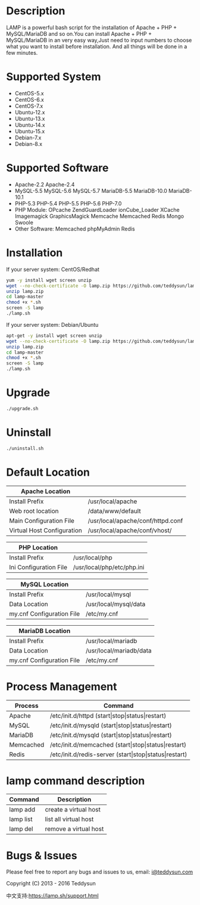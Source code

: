 Description
===========
LAMP is a powerful bash script for the installation of Apache + PHP + MySQL/MariaDB and so on.You can install Apache + PHP + MySQL/MariaDB in an very easy way,Just need to input numbers to choose what you want to install before installation. And all things will be done in a few minutes.

Supported System
===============
* CentOS-5.x
* CentOS-6.x
* CentOS-7.x
* Ubuntu-12.x
* Ubuntu-13.x
* Ubuntu-14.x
* Ubuntu-15.x
* Debian-7.x
* Debian-8.x

Supported Software
==================
* Apache-2.2 Apache-2.4
* MySQL-5.5 MySQL-5.6 MySQL-5.7 MariaDB-5.5 MariaDB-10.0 MariaDB-10.1
* PHP-5.3 PHP-5.4 PHP-5.5 PHP-5.6 PHP-7.0
* PHP Module: OPcache ZendGuardLoader ionCube_Loader XCache Imagemagick GraphicsMagick Memcache Memcached Redis Mongo Swoole
* Other Software: Memcached phpMyAdmin Redis

Installation
============
If your server system: CentOS/Redhat
```bash
yum -y install wget screen unzip
wget --no-check-certificate -O lamp.zip https://github.com/teddysun/lamp/archive/master.zip
unzip lamp.zip
cd lamp-master
chmod +x *.sh
screen -S lamp
./lamp.sh
```
If your server system: Debian/Ubuntu
```bash
apt-get -y install wget screen unzip
wget --no-check-certificate -O lamp.zip https://github.com/teddysun/lamp/archive/master.zip
unzip lamp.zip
cd lamp-master
chmod +x *.sh
screen -S lamp
./lamp.sh
```

Upgrade
============
```bash
./upgrade.sh
```

Uninstall
============
```bash
./uninstall.sh
```

Default Location
=============================
| Apache Location            |                                         |
|----------------------------|-----------------------------------------|
| Install Prefix             | /usr/local/apache                       |
| Web root location          | /data/www/default                       |
| Main Configuration File    | /usr/local/apache/conf/httpd.conf       |
| Virtual Host Configuration | /usr/local/apache/conf/vhost/           |

| PHP Location               |                                         |
|----------------------------|-----------------------------------------|
| Install Prefix             | /usr/local/php                          |
| Ini Configuration File     | /usr/local/php/etc/php.ini              |

| MySQL Location             |                                         |
|----------------------------|-----------------------------------------|
| Install Prefix             | /usr/local/mysql                        |
| Data Location              | /usr/local/mysql/data                   |
| my.cnf Configuration File  | /etc/my.cnf                             |

| MariaDB Location           |                                         |
|----------------------------|-----------------------------------------|
| Install Prefix             | /usr/local/mariadb                      |
| Data Location              | /usr/local/mariadb/data                 |
| my.cnf Configuration File  | /etc/my.cnf                             |

Process Management
==================
| Process    | Command                                                 |
|------------|---------------------------------------------------------|
| Apache     | /etc/init.d/httpd  (start\|stop\|status\|restart)       |
| MySQL      | /etc/init.d/mysqld (start\|stop\|status\|restart)       |
| MariaDB    | /etc/init.d/mysqld (start\|stop\|status\|restart)       |
| Memcached  | /etc/init.d/memcached (start\|stop\|status\|restart)    |
| Redis      | /etc/init.d/redis-server (start\|stop\|status\|restart) |

lamp command description
=======================
| Command    | Description                     |
|------------|---------------------------------|
| lamp add   | create a virtual host           |
| lamp list  | list all virtual host           |
| lamp del   | remove a virtual host           |

Bugs & Issues
=============
Please feel free to report any bugs and issues to us, email: i@teddysun.com

Copyright (C) 2013 - 2016 Teddysun

中文支持:https://lamp.sh/support.html
